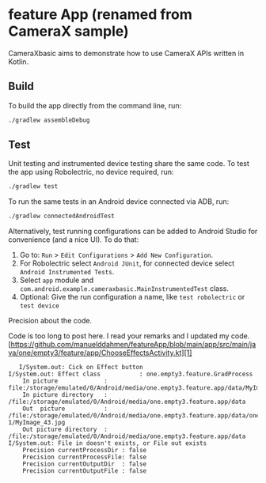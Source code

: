 # feature App (renamed from CameraX sample) 

CameraXbasic aims to demonstrate how to use CameraX APIs written in Kotlin.

## Build

To build the app directly from the command line, run:
```sh
./gradlew assembleDebug
```

## Test

Unit testing and instrumented device testing share the same code. To test the app using Robolectric, no device required, run:
```sh
./gradlew test
```

To run the same tests in an Android device connected via ADB, run:
```sh
./gradlew connectedAndroidTest
```

Alternatively, test running configurations can be added to Android Studio for convenience (and a nice UI). To do that:
1. Go to: `Run` > `Edit Configurations` > `Add New Configuration`.
1. For Robolectric select `Android JUnit`, for connected device select `Android Instrumented Tests`.
1. Select `app` module and `com.android.example.cameraxbasic.MainInstrumentedTest` class.
1. Optional: Give the run configuration a name, like `test robolectric` or `test device`

Precision about the code.

Code is too long to post here. I read your remarks and I updated my code.
[https://github.com/manuelddahmen/featureApp/blob/main/app/src/main/java/one/empty3/feature/app/ChooseEffectsActivity.kt][1]

 

       I/System.out: Cick on Effect button
    I/System.out: Effect class           : one.empty3.feature.GradProcess
        In picture             : file:/storage/emulated/0/Android/media/one.empty3.feature.app/data/MyImage_43.jpg
        In picture directory   : /file:/storage/emulated/0/Android/media/one.empty3.feature.app/data
        Out  picture           : /file:/storage/emulated/0/Android/media/one.empty3.feature.app/data/one.empty3.feature.GradProcess-1/MyImage_43.jpg
        Out picture directory  : /file:/storage/emulated/0/Android/media/one.empty3.feature.app/data
    I/System.out: File in doesn't exists, or File out exists
        Precision currentProcessDir : false
        Precision currentProcessFile: false
        Precision currentOutputDir  : false
        Precision currentOutputFile : false

  [1]: https://github.com/manuelddahmen/featureApp/blob/main/app/src/main/java/one/empty3/feature/app/ChooseEffectsActivity.kt
